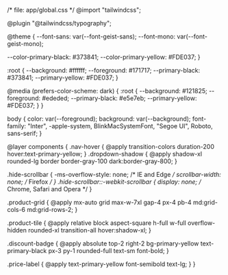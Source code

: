 /* file: app/global.css */
@import "tailwindcss";

@plugin "@tailwindcss/typography";

@theme {
  --font-sans: var(--font-geist-sans);
  --font-mono: var(--font-geist-mono);
  
  --color-primary-black: #373841;
  --color-primary-yellow: #FDE037;
}

:root {
  --background: #ffffff;
  --foreground: #171717;
  --primary-black: #373841;
  --primary-yellow: #FDE037;
}

@media (prefers-color-scheme: dark) {
  :root {
    --background: #121825;
    --foreground: #ededed;
    --primary-black: #e5e7eb;
    --primary-yellow: #FDE037;
  }
}

body {
  color: var(--foreground);
  background: var(--background);
  font-family: "Inter", -apple-system, BlinkMacSystemFont, "Segoe UI", Roboto, sans-serif;
}

@layer components {
  .nav-hover {
    @apply transition-colors duration-200 hover:text-primary-yellow;
  }
  .dropdown-shadow {
    @apply shadow-xl rounded-lg border border-gray-100 dark:border-gray-800;
  }

  .hide-scrollbar {
    -ms-overflow-style: none;  /* IE and Edge */
    scrollbar-width: none;  /* Firefox */
  }
  .hide-scrollbar::-webkit-scrollbar {
    display: none;  /* Chrome, Safari and Opera */
  }

  .product-grid {
    @apply mx-auto grid max-w-7xl gap-4 px-4 pb-4 md:grid-cols-6 md:grid-rows-2;
  }
  
  .product-tile {
    @apply relative block aspect-square h-full w-full overflow-hidden rounded-xl transition-all hover:shadow-xl;
  }
  
  .discount-badge {
    @apply absolute top-2 right-2 bg-primary-yellow text-primary-black px-3 py-1 rounded-full text-sm font-bold;
  }
  
  .price-label {
    @apply text-primary-yellow font-semibold text-lg;
  }
}